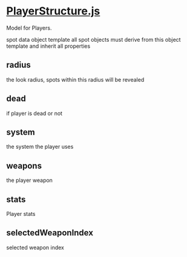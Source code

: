 

<!-- Start datastructures/PlayerStructure.js -->

# [PlayerStructure.js](PlayerStructure.js)

Model for Players.

spot data object template
all spot objects must derive from this object template
and inherit all properties

## radius

the look radius, spots within this radius will be revealed

## dead

if player is dead or not

## system

the system the player uses

## weapons

the player weapon

## stats

Player stats

## selectedWeaponIndex

selected weapon index

<!-- End datastructures/PlayerStructure.js -->

